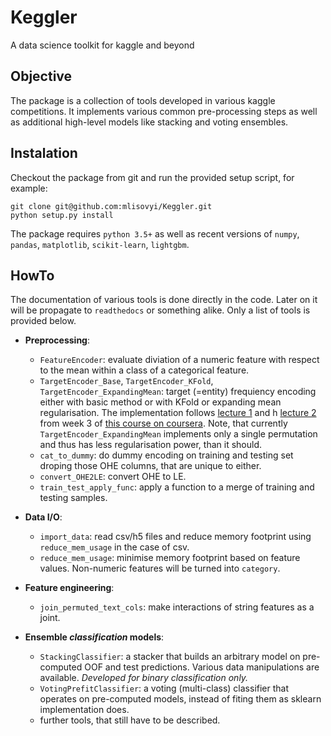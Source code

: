 # Keggler

A data science toolkit for kaggle and beyond

## Objective

The package is a collection of tools developed in various kaggle competitions.
It implements various common pre-processing steps as well as 
additional high-level models like stacking and voting ensembles.

## Instalation

Checkout the package from git and run the provided setup script, for example:
```
git clone git@github.com:mlisovyi/Keggler.git
python setup.py install
```
The package requires `python 3.5+` as well as recent versions of 
`numpy`, `pandas`, `matplotlib`, `scikit-learn`, `lightgbm`.

## HowTo

The documentation of various tools is done directly in the code. 
Later on it will be propagate to `readthedocs` or something alike.
Only a list of tools is provided below.

- **Preprocessing**:
  - `FeatureEncoder`: evaluate diviation of a numeric feature 
   with respect to the mean within a class of a categorical feature.
  - `TargetEncoder_Base`, `TargetEncoder_KFold`, `TargetEncoder_ExpandingMean`:
   target (=entity) frequiency encoding either with basic method or with KFold or expanding mean regularisation.
   The implementation follows 
   [lecture 1](https://www.coursera.org/lecture/competitive-data-science/concept-of-mean-encoding-b5Gxv)
   and h
   [lecture 2](ttps://www.coursera.org/lecture/competitive-data-science/regularization-LGYQ2)
   from week 3 of [this course on coursera](https://www.coursera.org/learn/competitive-data-science).
   Note, that currently `TargetEncoder_ExpandingMean` implements only a single permutation
   and thus has less regularisation power, than it should.
  - `cat_to_dummy`: do dummy encoding on training and testing set droping those OHE columns, 
   that are unique to either.
  - `convert_OHE2LE`: convert OHE to LE.
  - `train_test_apply_func`: apply a function to a merge of training and testing samples.

- **Data I/O**:
  - `import_data`: read csv/h5 files and reduce memory footprint using 
  `reduce_mem_usage` in the case of csv.
  - `reduce_mem_usage`: minimise memory footprint based on feature values. 
  Non-numeric features will be turned into `category`.

- **Feature engineering**:
  - `join_permuted_text_cols`: make interactions of string features as a joint.

- **Ensemble _classification_ models**:
  - `StackingClassifier`: a stacker that builds an arbitrary model on pre-computed OOF and test predictions.
   Various data manipulations are available. 
   _Developed for binary classification only._
  - `VotingPrefitClassifier`: a voting (multi-class) classifier that operates on pre-computed models,
   instead of fiting them as sklearn implementation does.
  - further tools, that still have to be described.
